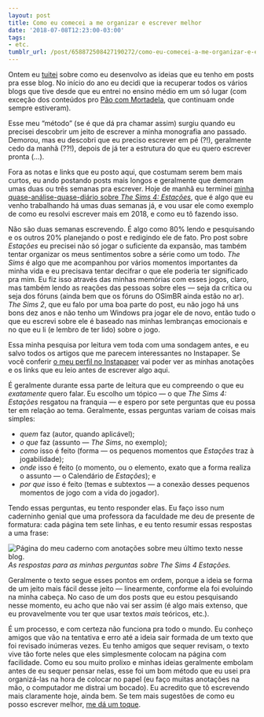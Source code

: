 ```yaml
---
layout: post
title: Como eu comecei a me organizar e escrever melhor
date: '2018-07-08T12:23:00-03:00'
tags:
- etc.
tumblr_url: /post/658872508427190272/como-eu-comecei-a-me-organizar-e-escrever-melhor
---
```

Ontem eu [tuitei](https://twitter.com/arthrfrts/status/1015801254579187712) sobre como eu desenvolvo as ideias que eu tenho em posts pra esse blog. No início do ano eu decidi que ia recuperar todos os vários blogs que tive desde que eu entrei no ensino médio em um só lugar (com exceção dos conteúdos pro [Pão com Mortadela](https://paomortadela.com.br/), que continuam onde sempre estiveram).

Esse meu “método” (se é que dá pra chamar assim) surgiu quando eu precisei descobrir um jeito de escrever a minha monografia ano passado. Demorou, mas eu descobri que eu preciso escrever em pé (?!), geralmente cedo da manhã (??!), depois de já ter a estrutura do que eu quero escrever pronta (…).

Fora as notas e links que eu posto aqui, que costumam serem bem mais curtos, eu ando postando posts mais longos e geralmente que demoram umas duas ou três semanas pra escrever. Hoje de manhã eu terminei [minha quase-análise-quase-diário sobre _The Sims 4: Estações_](https://paomortadela.com.br/post/658050321898242048/vivendo-e-crescendo-com-the-sims), que é algo que eu venho trabalhando há umas duas semanas já, e vou usar ele como exemplo de como eu resolvi escrever mais em 2018, e como eu tô fazendo isso.

Não são duas semanas escrevendo. É algo como 80% lendo e pesquisando e os outros 20% planejando o post e redigindo ele de fato. Pro post sobre _Estações_ eu precisei não só jogar o suficiente da expansão, mas também tentar organizar os meus sentimentos sobre a série como um todo. _The Sims_ é algo que me acompanhou por vários momentos importantes da minha vida e eu precisava tentar decifrar o que ele poderia ter significado pra mim. Eu fiz isso através das minhas memórias com esses jogos, claro, mas também lendo as reações das pessoas sobre eles — seja da crítica ou seja dos fóruns (ainda bem que os fóruns do OSimBR ainda estão no ar). _The Sims 2_, que eu falo por uma boa parte do post, eu não jogo há uns bons dez anos e não tenho um Windows pra jogar ele de novo, então tudo o que eu escrevi sobre ele é baseado nas minhas lembranças emocionais e no que eu li (e lembro de ter lido) sobre o jogo.

Essa minha pesquisa por leitura vem toda com uma sondagem antes, e eu salvo todos os artigos que me parecem interessantes no Instapaper. Se você conferir [o meu perfil no Instapaper](https://www.instapaper.com/p/arthr) vai poder ver as minhas anotações e os links que eu leio antes de escrever algo aqui.

É geralmente durante essa parte de leitura que eu compreendo o que eu _exatamente_ quero falar. Eu escolho um tópico — o que _The Sims 4: Estações_ resgatou na franquia — e espero por sete perguntas que eu possa ter em relação ao tema. Geralmente, essas perguntas variam de coisas mais simples:

- _quem_ faz (autor, quando aplicável);
- _o que_ faz (assunto — _The Sims_, no exemplo);
- _como_ isso é feito (forma — os pequenos momentos que _Estações_ traz à jogabilidade);
- _onde_ isso é feito (o momento, ou o elemento, exato que a forma realiza o assunto — o Calendário de _Estações_); e
- _por que_ isso é feito (temas e subtextos — a conexão desses pequenos momentos de jogo com a vida do jogador).

Tendo essas perguntas, eu tento responder elas. Eu faço isso num caderninho genial que uma professora da faculdade me deu de presente de formatura: cada página tem sete linhas, e eu tento resumir essas respostas a uma frase:

![Página do meu caderno com anotações sobre meu último texto nesse blog.](https://i.imgur.com/PNvTjSM.jpg)_As respostas para as minhas perguntas sobre The Sims 4 Estações._

Geralmente o texto segue esses pontos em ordem, porque a ideia se forma de um jeito mais fácil desse jeito — linearmente, conforme ela foi evoluindo na minha cabeça. No caso de um dos posts que eu estou pesquisando nesse momento, eu acho que não vai ser assim (é algo mais extenso, que eu provavelmente vou ter que usar textos _mais_ teóricos, etc.).

É um processo, e com certeza não funciona pra todo o mundo. Eu conheço amigos que vão na tentativa e erro até a ideia sair formada de um texto que foi revisado inúmeras vezes. Eu tenho amigos que sequer revisam, o texto vive tão forte neles que eles simplesmente colocam na página com facilidade. Como eu sou muito prolixo e minhas ideias geralmente embolam antes de eu sequer pensar nelas, esse foi um bom método que eu usei pra organizá-las na hora de colocar no papel (eu faço muitas anotações na mão, o computador me distrai um bocado). Eu acredito que tô escrevendo mais claramente hoje, ainda bem. Se tem mais sugestões de como eu posso escrever melhor, [me dá um toque](https://twitter.com/arthrfrts).

